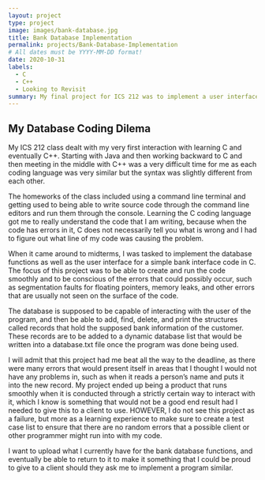 ```yaml
---
layout: project
type: project
image: images/bank-database.jpg
title: Bank Database Implementation
permalink: projects/Bank-Database-Implementation
# All dates must be YYYY-MM-DD format!
date: 2020-10-31
labels:
  - C
  - C++
  - Looking to Revisit
summary: My final project for ICS 212 was to implement a user interface and the database functions for a bank interface in a way to utilize both C and C++.
---
```


## My Database Coding Dilema 
My ICS 212 class dealt with my very first interaction with learning C and eventually C++. Starting with Java and then working backward to C and then meeting in the middle with C++ was a very difficult time for me as each coding language was very similar but the syntax was slightly different from each other. 

The homeworks of the class included using a command line terminal and getting used to being able to write source code through the command line editors and run them through the console. Learning the C coding language got me to really understand the code that I am writing, because when the code has errors in it, C does not necessarily tell you what is wrong and I had to figure out what line of my code was causing the problem.

When it came around to midterms, I was tasked to implement the database functions as well as the user interface for a simple bank interface code in C. The focus of this project was to be able to create and run the code smoothly and to be conscious of the errors that could possibly occur, such as segmentation faults for floating pointers, memory leaks, and other errors that are usually not seen on the surface of the code. 

The database is supposed to be capable of interacting with the user of the program, and then be able to add, find, delete, and print the structures called records that hold the supposed bank information of the customer. These records are to be added to a dynamic database list that would be written into a database.txt file once the program was done being used.

I will admit that this project had me beat all the way to the deadline, as there were many errors that would present itself in areas that I thought I would not have any problems in, such as when it reads a person’s name and puts it into the new record. My project ended up being a product that runs smoothly when it is conducted through a strictly certain way to interact with it, which I know is something that would not be a good end result had I needed to give this to a client to use. HOWEVER, I do not see this project as a failure, but more as a learning experience to make sure to create a test case list to ensure that there are no random errors that a possible client or other programmer might run into with my code. 

I want to upload what I currently have for the bank database functions, and eventually be able to return to it to make it something that I could be proud to give to a client should they ask me to implement a program similar.
